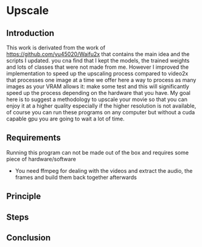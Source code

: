 # Upscale
## Introduction
This work is derivated from the work of https://github.com/yu45020/Waifu2x that contains the main idea and the scripts I updated. you cna find that I kept the models, the trained weights and lots of classes that were not made from me. However I improved the implementation to speed up the upscaling process compared to video2x that processes one image at a time we offer here a way to process as many images as your VRAM allows it: make some test and this will significantly speed up the process depending on the hardware that you have.
My goal here is to suggest a methodology to upscale your movie so that you can enjoy it at a higher quality especially if the higher resolution is not available, of course you can run these programs on any computer but without a cuda capable gpu you are going to wait a lot of time.

## Requirements
Running this program can not be made out of the box and requires some piece of hardware/software

* You need ffmpeg for dealing with the videos and extract the audio, the frames and build them back together afterwards


## Principle

## Steps

## Conclusion

